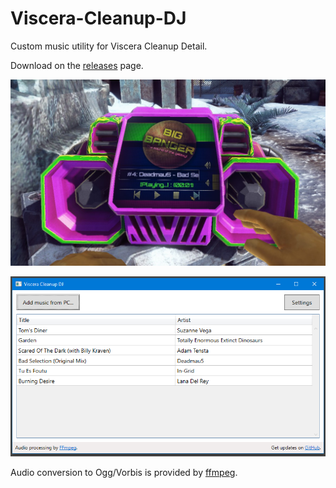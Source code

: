 # Viscera-Cleanup-DJ
Custom music utility for Viscera Cleanup Detail.

Download on the [releases](https://github.com/Ruuttu/Viscera-Cleanup-DJ/releases) page.

![Big Banger Radio playing "Bad Selection" by Deadmau5](https://raw.githubusercontent.com/Ruuttu/Viscera-Cleanup-DJ/master/big-banger-radio.jpg)

![Screenshot of the main window](https://raw.githubusercontent.com/Ruuttu/Viscera-Cleanup-DJ/master/viscera-cleanup-dj-main-window.png)

Audio conversion to Ogg/Vorbis is provided by [ffmpeg](http://www.ffmpeg.org).
